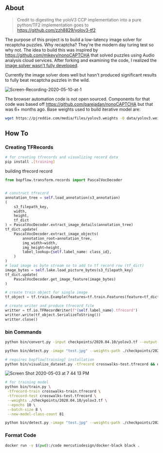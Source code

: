 ## About

> Credit to digesting the yoloV3 CCP implementation into a pure python/TF2 implementation goes to https://github.com/zzh8829/yolov3-tf2

The purpose of this project is to build a low-latency image solver for recaptcha puzzles. Why recaptcha? They're the modern day turing test so why not. The idea to build this was inspired by https://github.com/mikeyy/nonoCAPTCHA that solved puzzles using Audio analysis cloud services. After forking and examining the code, I realized the [image solver wasn't fully developed](https://github.com/parejadan/nonoCAPTCHA/blob/master/nonocaptcha/solver.py#L138).

Currently the image solver does well but hasn't produced significant results to fully beat recaptcha puzzles in the wild.

![Screen-Recording-2020-05-10-at-1](https://user-images.githubusercontent.com/11270882/81506173-7d329880-92c2-11ea-9982-4e694d2bba3c.gif)


The browser automation code is not open sourced. Components for that code was based off https://github.com/parejadan/nonoCAPTCHA but that was 6+ months ago. Base weights used to build iterative model are:

```bash
wget https://pjreddie.com/media/files/yolov3.weights -O data/yolov3.weights
```


## How To

### Creating TFRecords
```bash
# for creating tfrecords and visualizing record data
pip install .[training]
```

building tfrecord record
```python
from bopflow.transform.records import PascalVocDecoder


# construct tfrecord
annotation_tree = self.load_annotation(s3_annotation)
(
    s3_filepath_key,
    width,
    height,
    tf_dict
) = PascalVocDecoder.extract_image_details(annotation_tree)
tf_dict.update(
    PascalVocDecoder.extract_image_objects(
        annotation_root=annotation_tree,
        img_width=width,
        img_height=height,
        label_lookup={self.label_name: class_id},
    )
)
# load image as byte stream so to add to tf record row (tf_dict)
image_bytes = self.lake.load_picture_bytes(s3_filepath_key)
tf_dict.update(
    PascalVocDecoder.get_image_feature(image_bytes)
)

# create train object for single image
tf_object = tf.train.Example(features=tf.train.Features(feature=tf_dict))

# create writer and produce tfrecord file
writter = tf.io.TFRecordWriter(f"{self.label_name}.tfrecord")
writter.write(tf_object.SerializeToString())
writter.close()
```


### bin Commands
```bash
python bin/convert.py -input checkpoints/2020.04.10/yolov3.tf --output-format model
```

```bash
python bin/detect.py -image "test.jpg" --weights-path ./checkpoints/2020.05.09/weights.tf
```

```bash
# requires bopflow[training] installation
python bin/visualize_dataset.py -tfrecord crosswalks-test.tfrecord && open output.png
```
![Screen Shot 2020-05-03 at 7 44 13 PM](https://user-images.githubusercontent.com/11270882/80928975-7e217280-8d76-11ea-929b-3a67de40398d.png)


```bash
# for training model
python bin/train.py \
 -tfrecord-train crosswalks-train.tfrecord \
 -tfrecord-test crosswalks-test.tfrecord \
 --weights ./checkpoints/2020.04.10/yolov3.tf \
 --epochs 10 \
 --batch-size 8 \
 --new-model-class-count 81

python bin/detect.py -image "test.jpg" --weights-path ./checkpoints/2020.05.07/yolov3_train_10.tf

```

### Format Code

```bash
docker run -v $(pwd):/code mercutiodesign/docker-black black .
```
